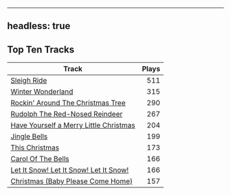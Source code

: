 
---
headless: true
---

## Top Ten Tracks

| Track | Plays |
| --- |  ---: |
|[Sleigh Ride](/songs/sleigh-ride)| 511|
|[Winter Wonderland](/songs/winter-wonderland)| 315|
|[Rockin' Around The Christmas Tree](/songs/rockin-around-the-christmas-tree)| 290|
|[Rudolph The Red-Nosed Reindeer](/songs/rudolph-the-red-nosed-reindeer)| 267|
|[Have Yourself a Merry Little Christmas](/songs/have-yourself-a-merry-little-christmas)| 204|
|[Jingle Bells](/songs/jingle-bells)| 199|
|[This Christmas](/songs/this-christmas)| 173|
|[Carol Of The Bells](/songs/carol-of-the-bells)| 166|
|[Let It Snow! Let It Snow! Let It Snow!](/songs/let-it-snow-let-it-snow-let-it-snow)| 166|
|[Christmas (Baby Please Come Home)](/songs/christmas-baby-please-come-home)| 157|
